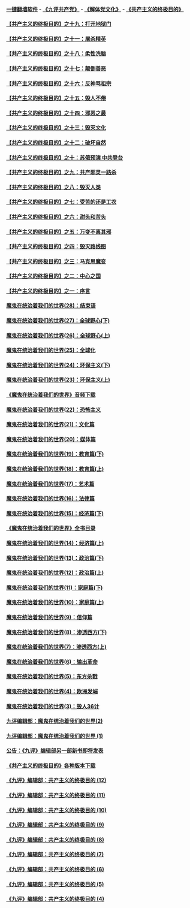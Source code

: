 #### [一键翻墙软件](https://github.com/gfw-breaker/nogfw/blob/master/README.md?t=05030637) -  [《九评共产党》](https://github.com/gfw-breaker/9ping.md?t=05030637) - [《解体党文化》](https://github.com/gfw-breaker/jtdwh.md?t=05030637) - [《共产主义的终极目的》](https://github.com/gfw-breaker/gczydzjmd.md?t=05030637)

#### [【共产主义的终极目的】之十九：打开地狱门](../pages/nsc422/n11206376.md?t=05030637) 

#### [【共产主义的终极目的】之十一：屠杀精英](../pages/nsc422/n11118442.md?t=05030637) 

#### [【共产主义的终极目的】之十八：柔性洗脑](../pages/nsc422/n11199994.md?t=05030637) 

#### [【共产主义的终极目的】之十七：颠倒善恶](../pages/nsc422/n11179782.md?t=05030637) 

#### [【共产主义的终极目的】之十六：反神骂祖宗](../pages/nsc422/n11166798.md?t=05030637) 

#### [【共产主义的终极目的】之十五：毁人不倦](../pages/nsc422/n11166792.md?t=05030637) 

#### [【共产主义的终极目的】之十四：邪恶之最](../pages/nsc422/n11150249.md?t=05030637) 

#### [【共产主义的终极目的】之十三：毁灭文化](../pages/nsc422/n11135227.md?t=05030637) 

#### [【共产主义的终极目的】之十二：破坏自然](../pages/nsc422/n11135214.md?t=05030637) 

#### [【共产主义的终极目的】之十：苏俄预演 中共登台](../pages/nsc422/n11118424.md?t=05030637) 

#### [【共产主义的终极目的】之九：共产邪灵一路杀](../pages/nsc422/n11114139.md?t=05030637) 

#### [【共产主义的终极目的】之八：毁灭人类](../pages/nsc422/n11108503.md?t=05030637) 

#### [【共产主义的终极目的】之七：受苦的还是工农](../pages/nsc422/n11101809.md?t=05030637) 

#### [【共产主义的终极目的】之六：甜头和苦头](../pages/nsc422/n11096971.md?t=05030637) 

#### [【共产主义的终极目的】之五：万变不离其邪](../pages/nsc422/n11091285.md?t=05030637) 

#### [【共产主义的终极目的】之四：毁灭路线图](../pages/nsc422/n11086284.md?t=05030637) 

#### [【共产主义的终极目的】之三：马克思魔变](../pages/nsc422/n11061941.md?t=05030637) 

#### [【共产主义的终极目的】之二：中心之国](../pages/nsc422/n11047728.md?t=05030637) 

#### [【共产主义的终极目的】之一：序言](../pages/nsc422/n11086077.md?t=05030637) 

#### [魔鬼在统治着我们的世界(28)：结束语](../pages/nsc422/n10936246.md?t=05030637) 

#### [魔鬼在统治着我们的世界(27)：全球野心(下)](../pages/nsc422/n10928319.md?t=05030637) 

#### [魔鬼在统治着我们的世界(26)：全球野心(上)](../pages/nsc422/n10900318.md?t=05030637) 

#### [魔鬼在统治着我们的世界(25)：全球化](../pages/nsc422/n10788205.md?t=05030637) 

#### [魔鬼在统治着我们的世界(24)：环保主义(下)](../pages/nsc422/n10695307.md?t=05030637) 

#### [魔鬼在统治着我们的世界(23)：环保主义(上)](../pages/nsc422/n10688613.md?t=05030637) 

#### [《魔鬼在统治着我们的世界》音频下载](../pages/nsc422/n10635553.md?t=05030637) 

#### [魔鬼在统治着我们的世界(22)：恐怖主义](../pages/nsc422/n10614727.md?t=05030637) 

#### [魔鬼在统治着我们的世界(21)：文化篇](../pages/nsc422/n10597706.md?t=05030637) 

#### [魔鬼在统治着我们的世界(20)：媒体篇](../pages/nsc422/n10586579.md?t=05030637) 

#### [魔鬼在统治着我们的世界(19)：教育篇(下)](../pages/nsc422/n10564808.md?t=05030637) 

#### [魔鬼在统治着我们的世界(18)：教育篇(上)](../pages/nsc422/n10526970.md?t=05030637) 

#### [魔鬼在统治着我们的世界(17)：艺术篇](../pages/nsc422/n10499093.md?t=05030637) 

#### [魔鬼在统治着我们的世界(16)：法律篇](../pages/nsc422/n10485969.md?t=05030637) 

#### [魔鬼在统治着我们的世界(15)：经济篇(下)](../pages/nsc422/n10469975.md?t=05030637) 

#### [《魔鬼在统治着我们的世界》全书目录](../pages/nsc422/n10464261.md?t=05030637) 

#### [魔鬼在统治着我们的世界(14)：经济篇(上)](../pages/nsc422/n10457370.md?t=05030637) 

#### [魔鬼在统治着我们的世界(13)：政治篇(下)](../pages/nsc422/n10448270.md?t=05030637) 

#### [魔鬼在统治着我们的世界(12)：政治篇(上)](../pages/nsc422/n10444576.md?t=05030637) 

#### [魔鬼在统治着我们的世界(11)：家庭篇(下)](../pages/nsc422/n10440961.md?t=05030637) 

#### [魔鬼在统治着我们的世界(10)：家庭篇(上)](../pages/nsc422/n10435448.md?t=05030637) 

#### [魔鬼在统治着我们的世界(9)：信仰篇](../pages/nsc422/n10432159.md?t=05030637) 

#### [魔鬼在统治着我们的世界(8)：渗透西方(下)](../pages/nsc422/n10429603.md?t=05030637) 

#### [魔鬼在统治着我们的世界(7)：渗透西方(上)](../pages/nsc422/n10426013.md?t=05030637) 

#### [魔鬼在统治着我们的世界(6)：输出革命](../pages/nsc422/n10421536.md?t=05030637) 

#### [魔鬼在统治着我们的世界(5)：东方杀戮](../pages/nsc422/n10417707.md?t=05030637) 

#### [魔鬼在统治着我们的世界(4)：欧洲发端](../pages/nsc422/n10414890.md?t=05030637) 

#### [魔鬼在统治着我们的世界(3)：毁人36计](../pages/nsc422/n10411583.md?t=05030637) 

#### [九评编辑部：魔鬼在统治着我们的世界(2)](../pages/nsc422/n10410036.md?t=05030637) 

#### [九评编辑部：魔鬼在统治着我们的世界 (1)](../pages/nsc422/n10406825.md?t=05030637) 

#### [公告：《九评》编辑部另一部新书即将发表](../pages/nsc422/n10405104.md?t=05030637) 

#### [《共产主义的终极目的》各种版本下载](../pages/nsc422/n10022138.md?t=05030637) 

#### [《九评》编辑部：共产主义的终极目的 (12)](../pages/nsc422/n9933272.md?t=05030637) 

#### [《九评》编辑部：共产主义的终极目的 (11)](../pages/nsc422/n9924973.md?t=05030637) 

#### [《九评》编辑部：共产主义的终极目的 (10)](../pages/nsc422/n9920883.md?t=05030637) 

#### [《九评》编辑部：共产主义的终极目的 (9)](../pages/nsc422/n9916363.md?t=05030637) 

#### [《九评》编辑部：共产主义的终极目的 (8)](../pages/nsc422/n9912488.md?t=05030637) 

#### [《九评》编辑部：共产主义的终极目的 (7)](../pages/nsc422/n9901176.md?t=05030637) 

#### [《九评》编辑部：共产主义的终极目的 (6)](../pages/nsc422/n9899359.md?t=05030637) 

#### [《九评》编辑部：共产主义的终极目的 (5)](../pages/nsc422/n9893174.md?t=05030637) 

#### [《九评》编辑部：共产主义的终极目的 (4)](../pages/nsc422/n9891246.md?t=05030637) 

